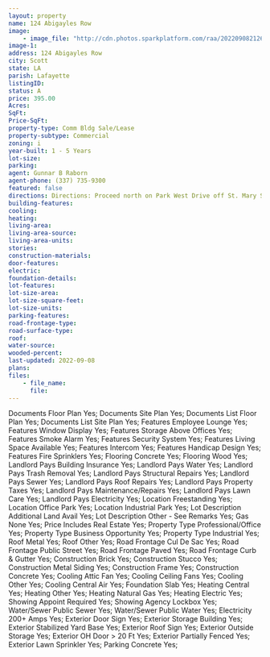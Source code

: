 ```yaml
---
layout: property
name: 124 Abigayles Row 
image:
    - image_file: "http://cdn.photos.sparkplatform.com/raa/20220908212637291399000000.jpg"
image-1:
address: 124 Abigayles Row 
city: Scott
state: LA
parish: Lafayette
listingID: 
status: A
price: 395.00
Acres: 
SqFt: 
Price-SqFt: 
property-type: Comm Bldg Sale/Lease
property-subtype: Commercial
zoning: i
year-built: 1 - 5 Years
lot-size: 
parking: 
agent: Gunnar B Raborn
agent-phone: (337) 735-9300
featured: false
directions: Directions: Proceed north on Park West Drive off St. Mary Street to Abigayles Row on right building at end of street on right.
building-features: 
cooling: 
heating: 
living-area: 
living-area-source: 
living-area-units: 
stories: 
construction-materials: 
door-features: 
electric: 
foundation-details: 
lot-features: 
lot-size-area: 
lot-size-square-feet: 
lot-size-units: 
parking-features: 
road-frontage-type: 
road-surface-type: 
roof: 
water-source: 
wooded-percent: 
last-updated: 2022-09-08
plans: 
files:
    - file_name:
      file:
---
```

Documents	Floor Plan	Yes;
Documents	Site Plan	Yes;
Documents List	Floor Plan	Yes;
Documents List	Site Plan	Yes;
Features	Employee Lounge	Yes;
Features	Window Display	Yes;
Features	Storage Above Offices	Yes;
Features	Smoke Alarm	Yes;
Features	Security System	Yes;
Features	Living Space Available	Yes;
Features	Intercom	Yes;
Features	Handicap Design	Yes;
Features	Fire Sprinklers	Yes;
Flooring	Concrete	Yes;
Flooring	Wood	Yes;
Landlord Pays	Building Insurance	Yes;
Landlord Pays	Water	Yes;
Landlord Pays	Trash Removal	Yes;
Landlord Pays	Structural Repairs	Yes;
Landlord Pays	Sewer	Yes;
Landlord Pays	Roof Repairs	Yes;
Landlord Pays	Property Taxes	Yes;
Landlord Pays	Maintenance/Repairs	Yes;
Landlord Pays	Lawn Care	Yes;
Landlord Pays	Electricity	Yes;
Location	Freestanding	Yes;
Location	Office Park	Yes;
Location	Industrial Park	Yes;
Lot Description	Additional Land Avail	Yes;
Lot Description	Other - See Remarks	Yes;
Gas	None	Yes;
Price Includes	Real Estate	Yes;
Property Type	Professional/Office	Yes;
Property Type	Business Opportunity	Yes;
Property Type	Industrial	Yes;
Roof	Metal	Yes;
Roof	Other	Yes;
Road Frontage	Cul De Sac	Yes;
Road Frontage	Public Street	Yes;
Road Frontage	Paved	Yes;
Road Frontage	Curb & Gutter	Yes;
Construction	Brick	Yes;
Construction	Stucco	Yes;
Construction	Metal Siding	Yes;
Construction	Frame	Yes;
Construction	Concrete	Yes;
Cooling	Attic Fan	Yes;
Cooling	Ceiling Fans	Yes;
Cooling	Other	Yes;
Cooling	Central Air	Yes;
Foundation	Slab	Yes;
Heating	Central	Yes;
Heating	Other	Yes;
Heating	Natural Gas	Yes;
Heating	Electric	Yes;
Showing	Appoint Required	Yes;
Showing	Agency Lockbox	Yes;
Water/Sewer	Public Sewer	Yes;
Water/Sewer	Public Water	Yes;
Electricity	200+ Amps	Yes;
Exterior	Door Sign	Yes;
Exterior	Storage Building	Yes;
Exterior	Stabilized Yard Base	Yes;
Exterior	Roof Sign	Yes;
Exterior	Outside Storage	Yes;
Exterior	OH Door > 20 Ft	Yes;
Exterior	Partially Fenced	Yes;
Exterior	Lawn Sprinkler	Yes;
Parking	Concrete	Yes;

